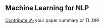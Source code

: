 ## Machine Learning for NLP

[Contribute ✍️](https://github.com/dair-ai/nlp_paper_summaries/new/master/Machine%20Learning%20for%20NLP) your paper summary or TL;DR!
